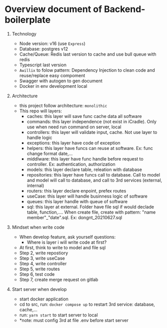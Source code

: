 # Overview document of Backend-boilerplate

1. Technology

   - Node version: v16 (use `Express`)
   - Database: postgres v12
   - Cache/Queue: Redis last version to cache and use bull queue with redis
   - Typescript last version
   - `Awillix` to folow pattern: Dependency Injection to clean code and reuse/replace easy compoment
   - Swagger with autogen to gen document
   - Docker in env development local

2. Architecture

   - this project follow architecture: `monolithic`
   - This repo will layers:
     - caches: this layer will save func cache data all software
     - commands: this layer independence (not exist in iCradle). Only use when need run command on server, local
     - controllers: this layer will validate input, cache. Not use layer to handle logic
     - exceptions: this layer have code of exception
     - helpers: this layer have funcs can reuse at software. Ex: func change format date,...
     - middlware: this layer have func handle before request to controller. Ex: authentication, authorization
     - models: this layer declare table, releation with database
     - repositories: this layer have funcs call to database. Call to model and model will call to database, and call to 3rd services (external, internal)
     - routers: this layer declare enpoint, prefex routes
     - useCase: this layer will handle businness logic of software
     - queues: this layer handle with queue of software
     - sql: this layer at external. Folder have file sql if would declade table, function,.... When create file, create with pattern: "name member"\_"date".sql. Ex: dongnt_20210627.sql

3. Mindset when write code

   - When develop feature, ask yourself questions:
     - Where is layer i will write code at first?
   - At first, think to write to model and file sql
   - Step 2, write repostiory
   - Step 3, write useCase
   - Step 4, write controller
   - Step 5, write routes
   - Step 6, test code
   - Step 7, create merge request on gitlab

4. Start server when develop
   - start docker application
   - cd to src, run: `docker compose up` to restart 3rd service: database, cache,...
   - run: `yarn start` to start server to local
   - \*note: must config 3rd at file .env before start server
